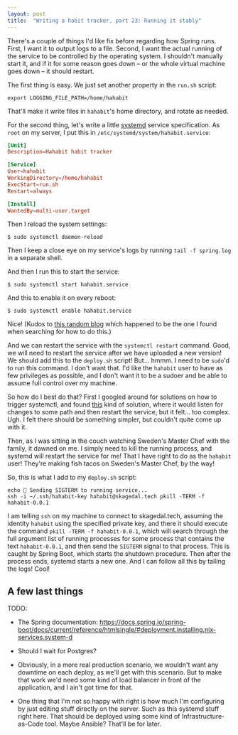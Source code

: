 ```yaml
---
layout: post
title:  "Writing a habit tracker, part 23: Running it stably"
---
```


There's a couple of things I'd like fix before regarding how Spring runs. First, I want it to output logs to a file. Second, I want the actual running of the service to be controlled by the operating system. I shouldn't manually start it, and if it for some reason goes down – or the whole virtual machine goes down – it should restart.

The first thing is easy. We just set another property in the `run.sh` script:

```shell
export LOGGING_FILE_PATH=/home/hahabit 
```

That'll make it write files in `hahabit`'s home directory, and rotate as needed.

For the second thing, let's write a little [systemd](https://en.wikipedia.org/wiki/Systemd) service specification. As `root` on my server, I put this in `/etc/systemd/system/hahabit.service`:

```toml
[Unit]
Description=Hahabit habit tracker

[Service]
User=hahabit
WorkingDirectory=/home/hahabit
ExecStart=run.sh
Restart=always

[Install]
WantedBy=multi-user.target
```

Then I reload the system settings:

```shell
$ sudo systemctl daemon-reload
```

Then I keep a close eye on my service's logs by running `tail -f spring.log` in a separate shell.

And then I run this to start the service:

```shell
$ sudo systemctl start hahabit.service
```

And this to enable it on every reboot:

```shell
$ sudo systemctl enable hahabit.service
```

Nice! (Kudos to [this random blog](https://www.shubhamdipt.com/blog/how-to-create-a-systemd-service-in-linux/) which happened to be the one I found when searching for how to do this.) 

And we can restart the service with the `systemctl restart` command. Good, we will need to restart the service after we have uploaded a new version! We should add this to the `deploy.sh` script! But... hmmm. I need to be `sudo`'d to run this command. I don't want that. I'd like the `hahabit` user to have as few privileges as possible, and I don't want it to be a sudoer and be able to assume full control over my machine.

So how do I best do that? First I googled around for solutions on how to trigger systemctl, and found [this](https://superuser.com/questions/1171751/restart-systemd-service-automatically-whenever-a-directory-changes-any-file-ins) kind of solution, where it would listen for changes to some path and then restart the service, but it felt... too complex. Ugh. I felt there should be something simpler, but couldn't quite come up with it.  

Then, as I was sitting in the couch watching Sweden's Master Chef with the family, it dawned on me. I simply need to kill the running process, and systemd will restart the service for me! That I have right to do as the `hahabit` user! They're making fish tacos on Sweden's Master Chef, by the way!   

So, this is what I add to my `deploy.sh` script:

```shell
echo 👋 Sending SIGTERM to running service...
ssh -i ~/.ssh/hahabit-key hahabit@skagedal.tech pkill -TERM -f hahabit-0.0.1
```

I am telling `ssh` on my machine to connect to skagedal.tech, assuming the identity `hahabit` using the specified private key, and there it should execute the command `pkill -TERM -f hahabit-0.0.1`, which will search through the full argument list of running processes for some process that contains the text `hahabit-0.0.1`, and then send the `SIGTERM` signal to that process. This is caught by Spring Boot, which starts the shutdown procedure. Then after the process ends, systemd starts a new one. And I can follow all this by tailing the logs! Cool!

## A few last things

TODO:
* The Spring documentation: https://docs.spring.io/spring-boot/docs/current/reference/htmlsingle/#deployment.installing.nix-services.system-d
* Should I wait for Postgres?

* Obviously, in a more real production scenario, we wouldn't want any downtime on each deploy, as we'll get with this scenario. But to make that work we'd need some kind of load balancer in front of the application, and I ain't got time for that.    
* One thing that I'm not so happy with right is how much I'm configuring by just editing stuff directly on the server. Such as this systemd stuff right here. That should be deployed using some kind of Infrastructure-as-Code tool. Maybe Ansible? That'll be for later.
